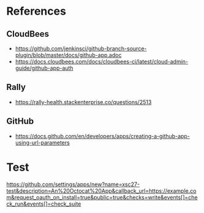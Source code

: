 # References

## CloudBees
 - https://github.com/jenkinsci/github-branch-source-plugin/blob/master/docs/github-app.adoc
 - https://docs.cloudbees.com/docs/cloudbees-ci/latest/cloud-admin-guide/github-app-auth

## Rally
 - https://rally-health.stackenterprise.co/questions/2513

## GitHub
 - https://docs.github.com/en/developers/apps/creating-a-github-app-using-url-parameters

# Test


https://github.com/settings/apps/new?name=xsc27-test&description=An%20Octocat%20App&callback_url=https://example.com&request_oauth_on_install=true&public=true&checks=write&events[]=check_run&events[]=check_suite


<!--stackedit_data:
eyJoaXN0b3J5IjpbLTI3Mjk4MTkzLDgxODM0MjgyMl19
-->